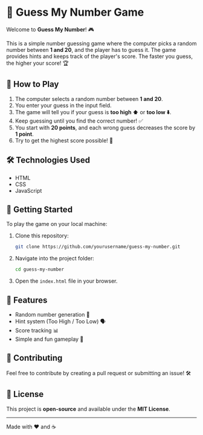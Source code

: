 # 🎯 Guess My Number Game

Welcome to **Guess My Number**! 🎮

This is a simple number guessing game where the computer picks a random number between **1 and 20**, and the player has to guess it. The game provides hints and keeps track of the player's score. The faster you guess, the higher your score! 🏆

## 🚀 How to Play
1. The computer selects a random number between **1 and 20**.
2. You enter your guess in the input field.
3. The game will tell you if your guess is **too high ⬆️** or **too low ⬇️**.
4. Keep guessing until you find the correct number! ✅
5. You start with **20 points**, and each wrong guess decreases the score by **1 point**.
6. Try to get the highest score possible! 🎉

## 🛠️ Technologies Used
- HTML
- CSS
- JavaScript

## 🏁 Getting Started
To play the game on your local machine:

1. Clone this repository:
   ```sh
   git clone https://github.com/yourusername/guess-my-number.git
   ```
2. Navigate into the project folder:
   ```sh
   cd guess-my-number
   ```
3. Open the `index.html` file in your browser.

## 🌟 Features
- Random number generation 🎲
- Hint system (Too High / Too Low) 🗣️
- Score tracking 📊
- Simple and fun gameplay 🎈

## 🤝 Contributing
Feel free to contribute by creating a pull request or submitting an issue! 🛠️

## 📜 License
This project is **open-source** and available under the **MIT License**.

---
Made with ❤️ and ☕

